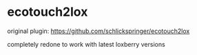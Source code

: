 # ecotouch2lox
original plugin: https://github.com/schlickspringer/ecotouch2lox

completely redone to work with latest loxberry versions
